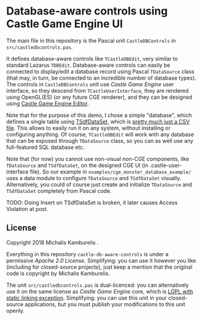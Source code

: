 # Database-aware controls using Castle Game Engine UI

The main file in this repository is the Pascal unit `CastleDBControls` in `src/castledbcontrols.pas`.

It defines database-aware controls like `TCastleDBEdit`, very similar to standard Lazarus `TDBEdit`. Database-aware controls can easily be connected to display/edit a database record using Pascal `TDataSource` class (that may, in turn, be connected to an incredible number of database types). The controls in `CastleDBControls` unit use _Castle Game Engine_ user interface, so they descend from `TCastleUserInterface`, they are rendered using OpenGL(ES) (or any future CGE renderer), and they can be designed using [Castle Game Engine Editor](https://castle-engine.io/manual_editor.php).

Note that for the purpose of this demo, I chose a simple "database", which defines a single table using [TSdfDataSet](http://wiki.freepascal.org/TSdfDataSet), which is [pretty much just a CSV file](http://wiki.freepascal.org/SDF). This allows to easily run it on any system, without installing or configuring anything. Of course, `TCastleDBEdit` will work with any database that can be exposed through `TDataSource` class, so you can as well use any full-featured SQL database etc.

Note that (for now) you cannot use non-visual non-CGE components, like `TDataSource` and `TSdfDataSet`, on the designed CGE UI (in .castle-user-interface file). So our example in `examples/cge_monster_database_example/` uses a data module to configure `TDataSource` and `TSdfDataSet` visually. Alternatively, you could of course just create and initialize `TDataSource` and `TSdfDataSet` completely from Pascal code.

TODO: Doing Insert on TSdfDataSet is broken, it later causes Access Violation at post.

## License

Copyright 2018 Michalis Kamburelis .

Everything in this repository `castle-db-aware-controls` is under a permissive _Apache 2.0 License_. Simplifying: you can use it however you like (including for closed-source projects), just keep a mention that the original code is copyright by Michalis Kamburelis.

The unit `src/castledbcontrols.pas` is dual-licenced: you can alternatively use it on the same license as _Castle Game Engine_ core, which is [LGPL with static linking exception](https://github.com/castle-engine/castle-engine/blob/master/COPYING.md). Simplifying: you can use this unit in your closed-source applications, but you must publish your modifications to this unit openly.
